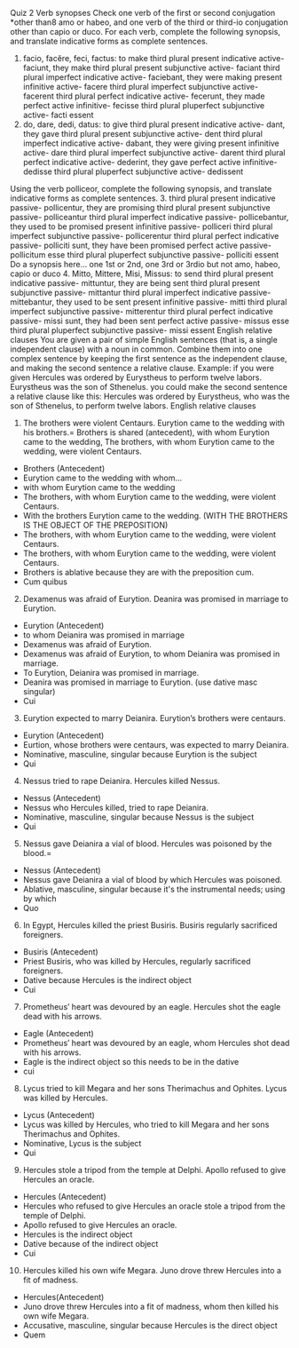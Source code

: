 Quiz 2 
Verb synopses 
Check one verb of the first or second conjugation *other than8 amo or habeo, and one verb of the third or third-io conjugation other than capio or duco. For each verb, complete the following synopsis, and translate indicative forms as complete sentences.
1. facio, facĕre, feci, factus: to make
third plural present indicative active- faciunt, they make
third plural present subjunctive active- faciant
third plural imperfect indicative active- faciebant, they were making
present infinitive active- facere
third plural imperfect subjunctive active- facerent
third plural perfect indicative active- fecerunt, they made
perfect active infinitive- fecisse
third plural pluperfect subjunctive active- facti essent
2. do, dare, dedi, datus: to give
third plural present indicative active- dant, they gave
third plural present subjunctive active- dent
third plural imperfect indicative active- dabant, they were giving
present infinitive active- dare
third plural imperfect subjunctive active- darent
third plural perfect indicative active- dederint, they gave
perfect active infinitive- dedisse
third plural pluperfect subjunctive active- dedissent

Using the verb polliceor, complete the following synopsis, and translate indicative forms as complete sentences.
3. third plural present indicative passive- pollicentur, they are promising
third plural present subjunctive passive- polliceantur
third plural imperfect indicative passive- pollicebantur, they used to be promised
present infinitive passive- polliceri
third plural imperfect subjunctive passive- pollicerentur
third plural perfect indicative passive- polliciti sunt, they have been promised
perfect active passive- pollicitum esse
third plural pluperfect subjunctive passive- polliciti essent
Do a synopsis here… one 1st or 2nd, one 3rd or 3rdio
but not amo, habeo, capio or duco
4. Mitto, Mittere, Misi, Missus: to send
third plural present indicative passive- mittuntur, they are being sent 
third plural present subjunctive passive- mittantur
third plural imperfect indicative passive- mittebantur, they used to be sent 
present infinitive passive- mitti
third plural imperfect subjunctive passive- mitterentur
third plural perfect indicative passive- missi sunt, they had been sent
perfect active passive- missus esse
third plural pluperfect subjunctive passive- missi essent
English relative clauses 
You are given a pair of simple English sentences (that is, a single independent clause) with a noun in common. Combine them into one complex sentence by keeping the first sentence as the independent clause, and making the second sentence a relative clause.
Example: if you were given
Hercules was ordered by Eurystheus to perform twelve labors. Eurystheus was the son of Sthenelus.
you could make the second sentence a relative clause like this:
Hercules was ordered by Eurystheus, who was the son of Sthenelus, to perform twelve labors.
English relative clauses
1. The brothers were violent Centaurs. Eurytion came to the wedding with his brothers.= Brothers is shared (antecedent), with whom Eurytion came to the wedding, The brothers, with whom Eurytion came to the wedding, were violent Centaurs.
  - Brothers (Antecedent)
  - Eurytion came to the wedding with whom… 
  - with whom Eurytion came to the wedding 
  - The brothers, with whom Eurytion came to the wedding, were violent Centaurs.
  - With the brothers Eurytion came to the wedding. (WITH THE BROTHERS IS THE OBJECT OF THE PREPOSITION)
  - The brothers, with whom Eurytion came to the wedding, were violent Centaurs.
  - The brothers, with whom Eurytion came to the wedding, were violent Centaurs.
  - Brothers is ablative because they are with the preposition cum.
  - Cum quibus
2. Dexamenus was afraid of Eurytion. Deanira was promised in marriage to Eurytion.
  - Eurytion (Antecedent)
  - to whom Deianira was promised in marriage
  - Dexamenus was afraid of Eurytion.
  - Dexamenus was afraid of Eurytion, to whom Deianira was promised in marriage.
  - To Eurytion, Deianira was promised in marriage.
  - Deanira was promised in marriage to Eurytion. (use dative masc singular)
  - Cui
3. Eurytion expected to marry Deianira. Eurytion’s brothers were centaurs.
  - Eurytion (Antecedent)
  - Eurtion, whose brothers were centaurs, was expected to marry Deianira.
  - Nominative, masculine, singular because Eurytion is the subject
  - Qui
4. Nessus tried to rape Deianira. Hercules killed Nessus.
  - Nessus (Antecedent)
  - Nessus who Hercules killed, tried to rape Deianira.
  - Nominative, masculine, singular because Nessus is the subject 
  - Qui
5. Nessus gave Deianira a vial of blood. Hercules was poisoned by the blood.=
  - Nessus (Antecedent)
  - Nessus gave Deianira a vial of blood by which Hercules was poisoned.
  - Ablative, masculine, singular because it's the instrumental needs; using by which
  - Quo
6. In Egypt, Hercules killed the priest Busiris. Busiris regularly sacrificed foreigners.
  - Busiris (Antecedent)
  - Priest Busiris, who was killed by Hercules, regularly sacrificed foreigners.
  - Dative because Hercules is the indirect object
  - Cui
7. Prometheus’ heart was devoured by an eagle. Hercules shot the eagle dead with his arrows.
  - Eagle (Antecedent)
  - Prometheus’ heart was devoured by an eagle, whom Hercules shot dead with his arrows.
  - Eagle is the indirect object so this needs to be in the dative
  - cui
8. Lycus tried to kill Megara and her sons Therimachus and Ophites. Lycus was killed by Hercules.
  - Lycus (Antecedent)
  - Lycus was killed by Hercules, who tried to kill Megara and her sons Therimachus and Ophites.
  - Nominative, Lycus is the subject
  - Qui
9. Hercules stole a tripod from the temple at Delphi. Apollo refused to give Hercules an oracle.
  - Hercules (Antecedent)
  - Hercules who refused to give Hercules an oracle stole a tripod from the temple of Delphi.
  - Apollo refused to give Hercules an oracle.
  - Hercules is the indirect object 
  - Dative because of the indirect object
  - Cui
10. Hercules killed his own wife Megara. Juno drove threw Hercules into a fit of madness.
  - Hercules(Antecedent)
  - Juno drove threw Hercules into a fit of madness, whom then killed his own wife Megara.
  - Accusative, masculine, singular because Hercules is the direct object
  - Quem

